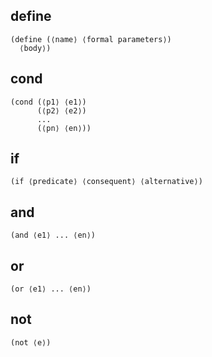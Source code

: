 
## define
```
(define (⟨name⟩ ⟨formal parameters⟩)
  ⟨body⟩)
```
## cond
```
(cond (⟨p1⟩ ⟨e1⟩)
      (⟨p2⟩ ⟨e2⟩)
      ...
      (⟨pn⟩ ⟨en⟩))
```
## if
```
(if ⟨predicate⟩ ⟨consequent⟩ ⟨alternative⟩)
```
## and
```
(and ⟨e1⟩ ... ⟨en⟩)
```
## or
```
(or ⟨e1⟩ ... ⟨en⟩)
```
## not
```
(not ⟨e⟩)
```